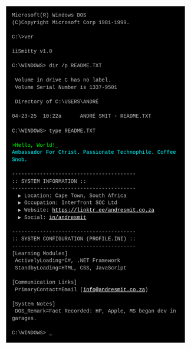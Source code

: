 <!-- Simplified DOS/Command Prompt Theme -->
<div align="center">

<pre style="font-family: 'Courier New', Courier, monospace; font-size: 14px; line-height: 1.4; text-align: left; color: #c0c0c0; background-color: #000000; border: 1px solid #555; max-width: 700px; width: 90%; margin: auto; padding: 15px; white-space: pre-wrap; word-wrap: break-word;">
Microsoft(R) Windows DOS
(C)Copyright Microsoft Corp 1981-1999.

C:\>ver

iiSmitty v1.0

C:\WINDOWS> dir /p README.TXT

 Volume in drive C has no label.
 Volume Serial Number is 1337-9501

 Directory of C:\USERS\ANDRÉ

04-23-25  10:22a      ANDRÉ SMIT - README.TXT

C:\WINDOWS> type README.TXT

<span style="color: #00ff00;">>Hello, World!_</span>
<span style="color: #00ffff;">Ambassador For Christ. Passionate Technophile. Coffee Snob.</span>

----------------------------------------
:: SYSTEM INFORMATION ::
----------------------------------------
  ▶ Location: Cape Town, South Africa
  ▶ Occupation: Interfront SOC Ltd
  ▶ Website: <a href="https://linktr.ee/andresmit.co.za" target="_blank" style="color: #ffffff; text-decoration: underline;">https://linktr.ee/andresmit.co.za</a>
  ▶ Social: <a href="https://linkedin.com/in/andresmit" target="_blank" style="color: #ffffff; text-decoration: underline;">in/andresmit</a>

----------------------------------------
:: SYSTEM CONFIGURATION (PROFILE.INI) ::
----------------------------------------
[Learning Modules]
 ActivelyLoading=C#, .NET Framework
 StandbyLoading=HTML, CSS, JavaScript

[Communication Links]
 PrimaryContact=Email (<a href="mailto:info@andresmit.co.za" style="color: #ffffff; text-decoration: underline;">info@andresmit.co.za</a>)

[System Notes]
 DOS_Remark=Fact Recorded: HP, Apple, MS began dev in garages.

C:\WINDOWS> _
</pre>

</div>
